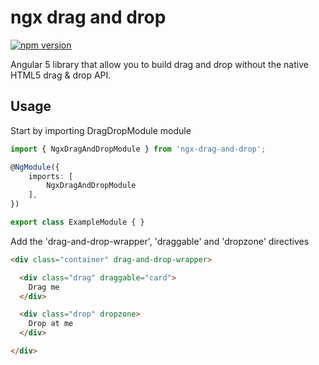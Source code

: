 # ngx drag and drop
[![npm version](https://badge.fury.io/js/ngx-drag-and-drop.svg)](https://badge.fury.io/js/ngx-drag-and-drop)

Angular 5 library that allow you to build drag and drop without the native HTML5 drag & drop API.

## Usage

Start by importing DragDropModule module

```ts
import { NgxDragAndDropModule } from 'ngx-drag-and-drop';

@NgModule({
    imports: [
        NgxDragAndDropModule
    ],
})

export class ExampleModule { }
```

Add the 'drag-and-drop-wrapper', 'draggable' and 'dropzone' directives
```html
<div class="container" drag-and-drop-wrapper>

  <div class="drag" draggable="card">
    Drag me
  </div>

  <div class="drop" dropzone>
    Drop at me
  </div>

</div>
```